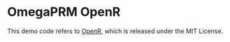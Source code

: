 # OmegaPRM OpenR

This demo code refers to [OpenR](https://github.com/openreasoner/openr), which is released under the MIT License.



